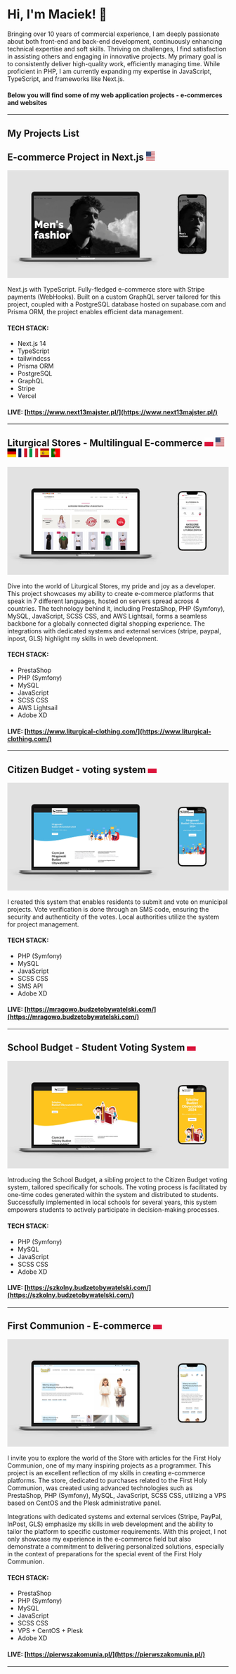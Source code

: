 
# Hi, I'm Maciek! 👋

Bringing over 10 years of commercial experience, I am deeply passionate about both front-end and back-end development, continuously enhancing technical expertise and soft skills. Thriving on challenges, I find satisfaction in assisting others and engaging in innovative projects. My primary goal is to consistently deliver high-quality work, efficiently managing time. While proficient in PHP, I am currently expanding my expertise in JavaScript, TypeScript, and frameworks like Next.js.

#### Below you will find some of my web application projects - e-commerces and websites

***

## My Projects List

## E-commerce Project in Next.js <img src="./assets/4x3/us.svg" alt="flag" class="flags-image" />

[![E-commerce Project in Next.js](assets/next13majster.jpg)](https://www.next13majster.pl/)

Next.js with TypeScript. Fully-fledged e-commerce store with Stripe payments (WebHooks). Built on a custom GraphQL server tailored for this project, coupled with a PostgreSQL database hosted on supabase.com and Prisma ORM, the project enables efficient data management.


#### TECH STACK:
- Next.js 14
- TypeScript
- tailwindcss
- Prisma ORM
- PostgreSQL
- GraphQL
- Stripe
- Vercel

#### LIVE: [https://www.next13majster.pl/](https://www.next13majster.pl/)

***

## Liturgical Stores - Multilingual E-commerce <img src="./assets/4x3/pl.svg" alt="flag" class="flags-image" /> <img src="./assets/4x3/us.svg" alt="flag" class="flags-image" /> <img src="./assets/4x3/de.svg" alt="flag" class="flags-image" /> <img src="./assets/4x3/fr.svg" alt="flag" class="flags-image" /> <img src="./assets/4x3/it.svg" alt="flag" class="flags-image" /> <img src="./assets/4x3/es.svg" alt="flag" class="flags-image" /> <img src="./assets/4x3/pt.svg" alt="flag" class="flags-image" />

[![Liturgical Stores - Multilingual E-commerce](assets/lit.jpg)](https://www.liturgical-clothing.com/)

Dive into the world of Liturgical Stores, my pride and joy as a developer. This project showcases my ability to create e-commerce platforms that speak in 7 different languages, hosted on servers spread across 4 countries. The technology behind it, including PrestaShop, PHP (Symfony), MySQL, JavaScript, SCSS CSS, and AWS Lightsail, forms a seamless backbone for a globally connected digital shopping experience. The integrations with dedicated systems and external services (stripe, paypal, inpost, GLS) highlight my skills in web development.

#### TECH STACK:
- PrestaShop
- PHP (Symfony)
- MySQL
- JavaScript
- SCSS CSS
- AWS Lightsail
- Adobe XD

#### LIVE: [https://www.liturgical-clothing.com/](https://www.liturgical-clothing.com/)

***

## Citizen Budget - voting system <img src="./assets/4x3/pl.svg" alt="flag" class="flags-image" />

[![Citizen Budget - voting system](assets/mbo.jpg)](https://mragowo.budzetobywatelski.com/)

I created this system that enables residents to submit and vote on municipal projects. Vote verification is done through an SMS code, ensuring the security and authenticity of the votes. Local authorities utilize the system for project management.

#### TECH STACK:
- PHP (Symfony)
- MySQL
- JavaScript
- SCSS CSS
- SMS API
- Adobe XD

#### LIVE: [https://mragowo.budzetobywatelski.com/](https://mragowo.budzetobywatelski.com/)

***

## School Budget - Student Voting System <img src="./assets/4x3/pl.svg" alt="flag" class="flags-image" />

[![School Budget - Student Voting System](assets/sbo.jpg)](https://szkolny.budzetobywatelski.com/)

Introducing the School Budget, a sibling project to the Citizen Budget voting system, tailored specifically for schools. The voting process is facilitated by one-time codes generated within the system and distributed to students. Successfully implemented in local schools for several years, this system empowers students to actively participate in decision-making processes.

#### TECH STACK:
- PHP (Symfony)
- MySQL
- JavaScript
- SCSS CSS
- Adobe XD

#### LIVE: [https://szkolny.budzetobywatelski.com/](https://szkolny.budzetobywatelski.com/)

***

## First Communion - E-commerce <img src="./assets/4x3/pl.svg" alt="flag" class="flags-image" style="width: 20px; height: 20px;" /> 

[![First Communion - E-commerce](assets/pk.jpg)](https://pierwszakomunia.pl/)


I invite you to explore the world of the Store with articles for the First Holy Communion, one of my many inspiring projects as a programmer. This project is an excellent reflection of my skills in creating e-commerce platforms. The store, dedicated to purchases related to the First Holy Communion, was created using advanced technologies such as PrestaShop, PHP (Symfony), MySQL, JavaScript, SCSS CSS, utilizing a VPS based on CentOS and the Plesk administrative panel.

Integrations with dedicated systems and external services (Stripe, PayPal, InPost, GLS) emphasize my skills in web development and the ability to tailor the platform to specific customer requirements. With this project, I not only showcase my experience in the e-commerce field but also demonstrate a commitment to delivering personalized solutions, especially in the context of preparations for the special event of the First Holy Communion.

#### TECH STACK:
- PrestaShop
- PHP (Symfony)
- MySQL
- JavaScript
- SCSS CSS
- VPS + CentOS + Plesk
- Adobe XD

#### LIVE: [https://pierwszakomunia.pl/](https://pierwszakomunia.pl/)

***








<style>
.flags-image {
  width: 20px;
  height: 20px;
}
</style>